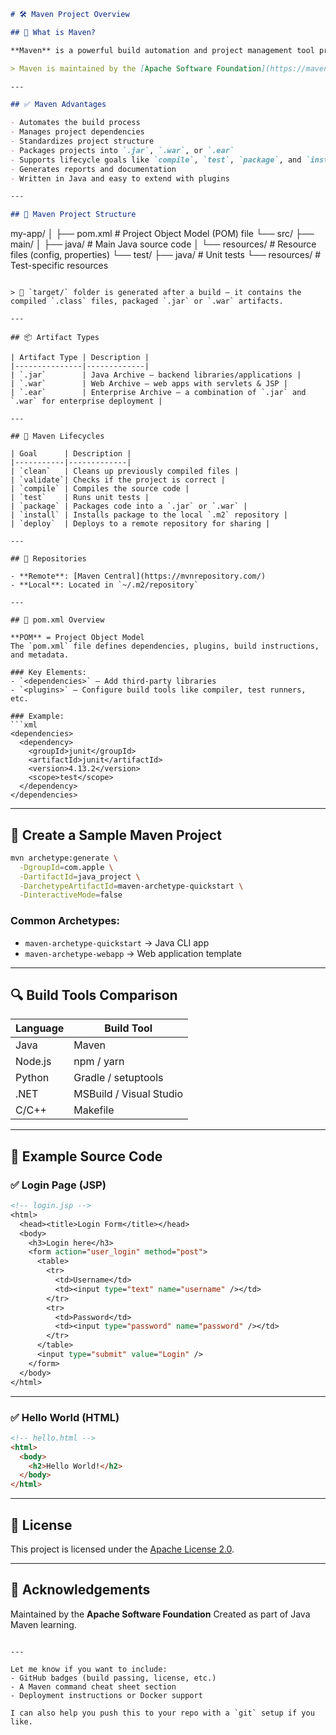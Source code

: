 
```markdown
# 🛠️ Maven Project Overview

## 📌 What is Maven?

**Maven** is a powerful build automation and project management tool primarily used for Java projects. It simplifies dependency management, project structure, build lifecycles, and packaging. Though most commonly used with Java, Maven also supports languages like C#, Scala, and Ruby.

> Maven is maintained by the [Apache Software Foundation](https://maven.apache.org/).

---

## ✅ Maven Advantages

- Automates the build process
- Manages project dependencies
- Standardizes project structure
- Packages projects into `.jar`, `.war`, or `.ear`
- Supports lifecycle goals like `compile`, `test`, `package`, and `install`
- Generates reports and documentation
- Written in Java and easy to extend with plugins

---

## 📁 Maven Project Structure

```

my-app/
│
├── pom.xml                  # Project Object Model (POM) file
└── src/
├── main/
│   ├── java/            # Main Java source code
│   └── resources/       # Resource files (config, properties)
└── test/
├── java/            # Unit tests
└── resources/       # Test-specific resources

````

> 📂 `target/` folder is generated after a build — it contains the compiled `.class` files, packaged `.jar` or `.war` artifacts.

---

## 📦 Artifact Types

| Artifact Type | Description |
|---------------|-------------|
| `.jar`        | Java Archive – backend libraries/applications |
| `.war`        | Web Archive – web apps with servlets & JSP |
| `.ear`        | Enterprise Archive – a combination of `.jar` and `.war` for enterprise deployment |

---

## 🔄 Maven Lifecycles

| Goal      | Description |
|-----------|-------------|
| `clean`   | Cleans up previously compiled files |
| `validate`| Checks if the project is correct |
| `compile` | Compiles the source code |
| `test`    | Runs unit tests |
| `package` | Packages code into a `.jar` or `.war` |
| `install` | Installs package to the local `.m2` repository |
| `deploy`  | Deploys to a remote repository for sharing |

---

## 🔧 Repositories

- **Remote**: [Maven Central](https://mvnrepository.com/)
- **Local**: Located in `~/.m2/repository`

---

## 📄 pom.xml Overview

**POM** = Project Object Model  
The `pom.xml` file defines dependencies, plugins, build instructions, and metadata.

### Key Elements:
- `<dependencies>` – Add third-party libraries
- `<plugins>` – Configure build tools like compiler, test runners, etc.

### Example:
```xml
<dependencies>
  <dependency>
    <groupId>junit</groupId>
    <artifactId>junit</artifactId>
    <version>4.13.2</version>
    <scope>test</scope>
  </dependency>
</dependencies>
````

---

## 🚀 Create a Sample Maven Project

```bash
mvn archetype:generate \
  -DgroupId=com.apple \
  -DartifactId=java_project \
  -DarchetypeArtifactId=maven-archetype-quickstart \
  -DinteractiveMode=false
```

### Common Archetypes:

* `maven-archetype-quickstart` → Java CLI app
* `maven-archetype-webapp` → Web application template

---

## 🔍 Build Tools Comparison

| Language | Build Tool              |
| -------- | ----------------------- |
| Java     | Maven                   |
| Node.js  | npm / yarn              |
| Python   | Gradle / setuptools     |
| .NET     | MSBuild / Visual Studio |
| C/C++    | Makefile                |

---

## 🧪 Example Source Code

### ✅ Login Page (JSP)

```jsp
<!-- login.jsp -->
<html>
  <head><title>Login Form</title></head>
  <body>
    <h3>Login here</h3>
    <form action="user_login" method="post">
      <table>
        <tr>
          <td>Username</td>
          <td><input type="text" name="username" /></td>
        </tr>
        <tr>
          <td>Password</td>
          <td><input type="password" name="password" /></td>
        </tr>
      </table>
      <input type="submit" value="Login" />
    </form>
  </body>
</html>
```

---

### ✅ Hello World (HTML)

```html
<!-- hello.html -->
<html>
  <body>
    <h2>Hello World!</h2>
  </body>
</html>
```

---

## 📎 License

This project is licensed under the [Apache License 2.0](https://www.apache.org/licenses/LICENSE-2.0).

---

## 🙌 Acknowledgements

Maintained by the **Apache Software Foundation**
Created as part of Java Maven learning.

```

---

Let me know if you want to include:
- GitHub badges (build passing, license, etc.)
- A Maven command cheat sheet section
- Deployment instructions or Docker support

I can also help you push this to your repo with a `git` setup if you like.
```
